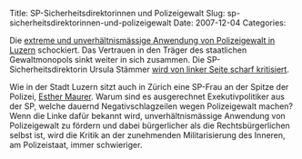 Title: SP-Sicherheitsdirektorinnen und Polizeigewalt
Slug: sp-sicherheitsdirektorinnen-und-polizeigewalt
Date: 2007-12-04
Categories:

Die [extreme und unverhältnismässige Anwendung von Polizeigewalt in Luzern](http://www.20min.ch/news/luzern/story/22345959) schockiert. Das Vertrauen in den Träger des staatlichen Gewaltmonopols sinkt weiter in sich zusammen. Die SP-Sicherheitsdirektorin Ursula Stämmer [wird von linker Seite scharf kritisiert](http://www.20min.ch/news/luzern/story/15311821).

Wie in der Stadt Luzern sitzt auch in Zürich eine SP-Frau an der Spitze der Polizei, [Esther Maurer](http://spinlock.ch/blog/2007/10/03/tasereinsatz-bei-aussschaffungen-neu-erlaubt/). Warum sind es ausgerechnet Exekutivpolitiker aus der SP, welche dauernd Negativschlagzeilen wegen Polizeigewalt machen? Wenn die Linke dafür bekannt wird, unverhältnismässige Anwendung von Polizeigewalt zu fördern und dabei bürgerlicher als die Rechtsbürgerlichen selbst ist, wird die Kritik an der zunehmenden Militarisierung des Inneren, am Polizeistaat, immer schwieriger.
